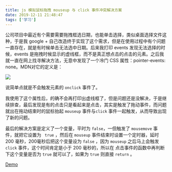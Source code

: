 ```yaml
---
title: js 模拟鼠标拖拽 mouseup 与 click 事件冲突解决方案
date: 2019-12-11 21:48:47
tags: ['学习']
---
```


公司项目中最近有个需要需要拖拽框选日期，也能单击选择，类似桌面选择文件这种，于是我 google + 自己改造终于实现了这个需求，但是在使用过程中有个问题一直存在，就是有时候单击无法选中日期。后来我打印 events 发现无法选择的时候，events 是拖拽时候显示的虚线框，而不是真正想点击的点击的元素。之后我就一直在网上找寻解决方法，无意中发现了一个冷门 CSS 属性：pointer-events: none。MDN对它的定义是：

![](https://personal-1251959693.cos.ap-chengdu.myqcloud.com/2019-12-18-142800.png)

说简单点就是不会触发元素的 `onclick` 事件了。

我使用了这个属性后，的确不会再打印出虚线框了，但是问题还是没解决，于是继续排查，最后发现是有的点击只是看起来是点击，其实是触发了拖动事件，而问题就出在拖动结束时的鼠标抬起 `mouseup` 事件与`click` 事件一起触发，从而导致出现了新的问题。

最后的解决方案是定义了一个变量，平时为 `false`，一但触发了 `mousemove` 事件，就把它设置为 ` true` ，然后在 `mouseup` 事件结束时设置一个定时器，延时 200 毫秒，200毫秒后把这个变量设为 `false` ，因为 `mouseup` 之后马上会触发 `click` 事件，这个时间肯定是小于 200 毫秒的，所以在 点击事件的函数中再判断下这个变量是否为 `true` 就可以了，如果为 `true` 则直接 `return` 。

[Demo](https://evolly.one/demos/drag-and-click/)


